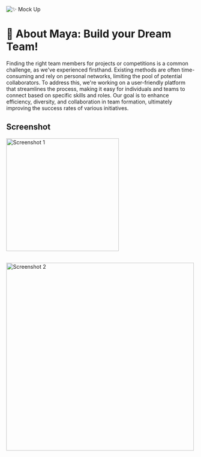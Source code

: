 ![✨ Mock Up](https://github.com/kimnopal/maya/assets/88240429/431922f0-4ef3-41ff-85c7-03d1c0bf8975)

# 👋 About Maya: Build your Dream Team!

Finding the right team members for projects or competitions is a common challenge, as we've experienced firsthand. Existing methods are often time-consuming and rely on personal networks, limiting the pool of potential collaborators. To address this, we're working on a user-friendly platform that streamlines the process, making it easy for individuals and teams to connect based on specific skills and roles. Our goal is to enhance efficiency, diversity, and collaboration in team formation, ultimately improving the success rates of various initiatives.

## Screenshot

<img src="https://github.com/kimnopal/maya/assets/88240429/3ef6800d-03af-49b9-8925-1667a625de0f" alt="Screenshot 1" width="300"><br><br>

<img src="https://github.com/kimnopal/maya/assets/88240429/dd88e6ae-0bff-472a-a103-9db244effd29" alt="Screenshot 2" width="500"><br><br>
